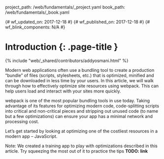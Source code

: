 project_path: /web/fundamentals/_project.yaml
book_path: /web/fundamentals/_book.yaml

{# wf_updated_on: 2017-12-18 #}
{# wf_published_on: 2017-12-18 #}
{# wf_blink_components: N/A #}

# Introduction {: .page-title }

{% include "web/_shared/contributors/addyosmani.html" %}

Modern web applications often use a bundling tool to create a production “bundle” of files (scripts,
stylesheets, etc.) that is optimized, minified and can be downloaded in less time by your users. In
this article, we will walk through how to effectively optimize site resources using webpack. This
can help users load and interact with your sites more quickly.

webpack is one of the most popular bundling tools in use today. Taking advantage of its features for
optimizing modern code, code-splitting scripts into critical and non-critical pieces and stripping
out unused code (to name but a few optimizations) can ensure your app has a minimal network and
processing cost.

Let’s get started by looking at optimizing one of the costliest resources in a modern app –
JavaScript.

Note: We created a training app to play with optimizations described in this article. Try squeezing
the most out of it to practice the tips **TODO: link**